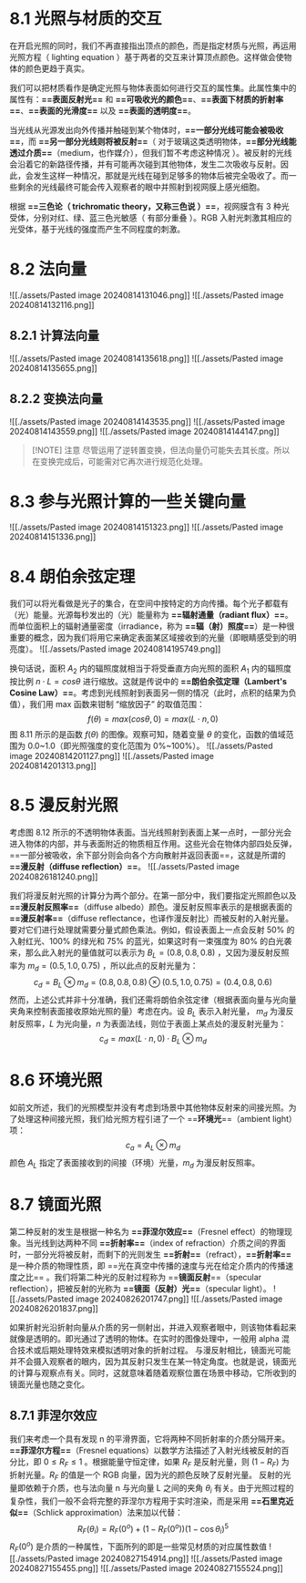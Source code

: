 # 8.1 光照与材质的交互
在开启光照的同时，我们不再直接指出顶点的颜色，而是指定材质与光照，再运用光照方程（ lighting equation ）基于两者的交互来计算顶点颜色。这样做会使物体的颜色更趋于真实。

我们可以把材质看作是确定光照与物体表面如何进行交互的属性集。此属性集中的属性有：**==表面反射光==** 和 **==可吸收光的颜色==**、**==表面下材质的折射率==**、**==表面的光滑度==** 以及 **==表面的透明度==**。

当光线从光源发出向外传播并触碰到某个物体时，**==一部分光线可能会被吸收==**，而 **==另一部分光线则将被反射==**（ 对于玻璃这类透明物体，**==部分光线能透过介质==**（medium，也作媒介），但我们暂不考虑这种情况 ）。被反射的光线会沿着它的新路径传播，并有可能再次碰到其他物体，发生二次吸收与反射。因此，会发生这样一种情况，那就是光线在碰到足够多的物体后被完全吸收了。而一些剩余的光线最终可能会传入观察者的眼中并照射到视网膜上感光细胞。

根据 **==三色论（ trichromatic theory，又称三色说 ）==**，视网膜含有 3 种光受体，分别对红、绿、蓝三色光敏感（ 有部分重叠 ）。RGB 入射光刺激其相应的光受体，基于光线的强度而产生不同程度的刺激。

# 8.2 法向量
![[./assets/Pasted image 20240814131046.png]]
![[./assets/Pasted image 20240814132116.png]]

## 8.2.1 计算法向量
![[./assets/Pasted image 20240814135618.png]]
![[./assets/Pasted image 20240814135655.png]]

## 8.2.2 变换法向量
![[./assets/Pasted image 20240814143535.png]]
![[./assets/Pasted image 20240814143559.png]]
![[./assets/Pasted image 20240814144147.png]]

> [!NOTE] 注意
> 尽管运用了逆转置变换，但法向量仍可能失去其长度。所以在变换完成后，可能需对它再次进行规范化处理。


# 8.3 参与光照计算的一些关键向量
![[./assets/Pasted image 20240814151323.png]]
![[./assets/Pasted image 20240814151336.png]]

# 8.4 朗伯余弦定理
我们可以将光看做是光子的集合，在空间中按特定的方向传播。每个光子都载有（光）能量。光源每秒发出的（光）能量称为 **==辐射通量（radiant flux）==**。而单位面积上的辐射通量密度（irradiance，称为 **==辐（射）照度==**）是一种很重要的概念，因为我们将用它来确定表面某区域接收到的光量（即眼睛感受到的明亮度）。
![[./assets/Pasted image 20240814195749.png]]

换句话说，面积 $A_2$ 内的辐照度就相当于将受垂直方向光照的面积 $A_1$ 内的辐照度按比例 $n \cdot L = cos\theta$ 进行缩放。这就是传说中的 **==朗伯余弦定理（Lambert's Cosine Law）==**。考虑到光线照射到表面另一侧的情况（此时，点积的结果为负值），我们用 max 函数来钳制 “缩放因子” 的取值范围：
$$
f(\theta) = max(cos\theta, 0) = max(L \cdot n, 0)
$$
图 8.11 所示的是函数 $f(\theta)$ 的图像。观察可知，随着变量 $\theta$ 的变化，函数的值域范围为 0.0~1.0（即光照强度的变化范围为 0%~100%）。
![[./assets/Pasted image 20240814201127.png]]
![[./assets/Pasted image 20240814201313.png]]

# 8.5 漫反射光照
考虑图 8.12 所示的不透明物体表面。当光线照射到表面上某一点时，一部分光会进入物体的内部，并与表面附近的物质相互作用。这些光会在物体内部四处反弹，==一部分被吸收，余下部分则会向各个方向散射并返回表面==，这就是所谓的 **==漫反射（diffuse reflection）==**。
![[./assets/Pasted image 20240826181240.png]]

我们将漫反射光照的计算分为两个部分。在第一部分中，我们要指定光照颜色以及 **==漫反射反照率==**（diffuse albedo）颜色。漫反射反照率表示的是根据表面的 **==漫反射率==**（diffuse reflectance，也译作漫反射比）而被反射的入射光量。要对它们进行处理就需要分量式颜色乘法。例如，假设表面上一点会反射 50% 的入射红光、100% 的绿光和 75% 的蓝光，如果这时有一束强度为 80% 的白光袭来，那么此入射光的量值就可以表示为 $B_L = (0.8, 0.8, 0.8)$ ，又因为漫反射反照率为 $m_d = (0.5, 1.0, 0.75)$ ，所以此点的反射光量为：
$$
c_d = B_L \otimes m_d = (0.8, 0.8, 0.8) \otimes (0.5, 1.0, 0.75) = (0.4, 0.8, 0.6)
$$
然而，上述公式并非十分准确，我们还需将朗伯余弦定律（根据表面向量与光向量夹角来控制表面接收原始光照的量）考虑在内。设 $B_L$ 表示入射光量， $m_d$ 为漫反射反照率，$L$ 为光向量，$n$ 为表面法线，则位于表面上某点处的漫反射光量为：
$$
c_d = max(L \cdot n, 0) \cdot B_L \otimes m_d
$$

# 8.6 环境光照
如前文所述，我们的光照模型并没有考虑到场景中其他物体反射来的间接光照。为了处理这种间接光照，我们给光照方程引进了一个 ==**环境光**==（ambient light）项：
$$
c_a = A_L \otimes m_d
$$
颜色 $A_L$ 指定了表面接收到的间接（环境）光量，$m_d$ 为漫反射反照率。

# 8.7 镜面光照
第二种反射的发生是根据一种名为 **==菲涅尔效应==**（Fresnel effect）的物理现象。当光线到达两种不同 **==折射率==**（index of refraction）介质之间的界面时，一部分光将被反射，而剩下的光则发生 **==折射==**（refract），**==折射率==** 是一种介质的物理性质，即 ==光在真空中传播的速度与光在给定介质内的传播速度之比== 。我们将第二种光的反射过程称为 ==**镜面反射**==（specular reflection），把被反射的光称为 **==镜面（反射）光==**（specular light）。
![[./assets/Pasted image 20240826201747.png]]
![[./assets/Pasted image 20240826201837.png]]

如果折射光沿折射向量从介质的另一侧射出，并进入观察者眼中，则该物体看起来就像是透明的。即光通过了透明的物体。在实时的图像处理中，一般用 alpha 混合技术或后期处理特效来模拟透明对象的折射过程。
与漫反射相比，镜面光可能并不会摄入观察者的眼内，因为其反射只发生在某一特定角度。也就是说，镜面光的计算与观察点有关。同时，这就意味着随着观察位置在场景中移动，它所收到的镜面光量也随之变化。

## 8.7.1 菲涅尔效应
我们来考虑一个具有发现 n 的平滑界面，它将两种不同折射率的介质分隔开来。**==菲涅尔方程==**（Fresnel equations）以数学方法描述了入射光线被反射的百分比，即 $0 \leq R_F \leq 1$ 。根据能量守恒定律，如果 $R_F$ 是反射光量，则 $(1 - R_F)$ 为折射光量。$R_F$ 的值是一个 RGB 向量，因为光的颜色反映了反射光量。
反射的光量即依赖于介质，也与法向量 n 与光向量 L 之间的夹角 $\theta_i$ 有关。由于光照过程的复杂性，我们一般不会将完整的菲涅尔方程用于实时渲染，而是采用 **==石里克近似==**（Schlick approximation）法来加以代替：
$$
R_F(\theta_i) = R_F(0^o) + (1 - R_F(0^o))(1 - \cos\theta_i)^5
$$
$R_F(0^o)$ 是介质的一种属性，下面所列的即是一些常见材质的对应属性数值
![[./assets/Pasted image 20240827154914.png]]
![[./assets/Pasted image 20240827155455.png]]
![[./assets/Pasted image 20240827155524.png]]
